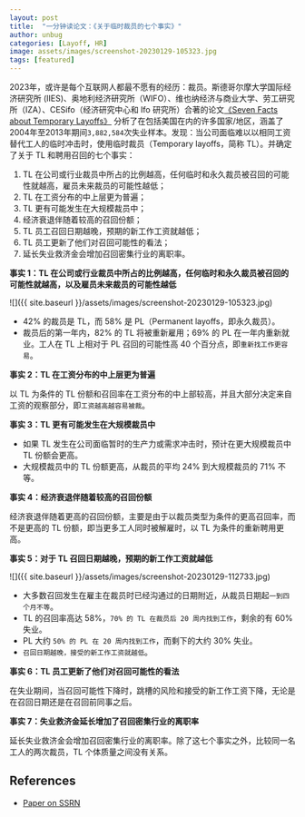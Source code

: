 ```yaml
---
layout: post
title:  "一分钟读论文：《关于临时裁员的七个事实》"
author: unbug
categories: [Layoff, HR]
image: assets/images/screenshot-20230129-105323.jpg
tags: [featured]
---
```

2023年，或许是每个互联网人都最不愿有的经历：裁员。斯德哥尔摩大学国际经济研究所 (IIES)、奥地利经济研究所（WIFO）、维也纳经济与商业大学、劳工研究所（IZA）、CESifo（经济研究中心和 Ifo 研究所）合著的论文[《Seven Facts about Temporary Layoffs》][paper1-url] 分析了在包括美国在内的许多国家/地区，涵盖了2004年至2013年期间`3,882,584`次失业样本。发现：当公司⾯临难以以相同⼯资替代⼯⼈的临时冲击时，使⽤临时裁员（Temporary layoffs，简称 TL）。并确定了关于 TL 和聘用召回的七个事实：

1. TL 在公司或⾏业裁员中所占的⽐例越⾼，任何临时和永久裁员被召回的可能性就越⾼，雇员未来裁员的可能性越低； 
2. TL 在工资分布的中上层更为普遍；
3. TL 更有可能发生在大规模裁员中；
4. 经济衰退伴随着较高的召回份额；
5. TL 员工召回日期越晚，预期的新工作工资就越低； 
6. TL 员工更新了他们对召回可能性的看法； 
7. 延⻓失业救济⾦会增加召回密集⾏业的离职率。

**事实 1：TL 在公司或⾏业裁员中所占的⽐例越⾼，任何临时和永久裁员被召回的可能性就越⾼，以及雇员未来裁员的可能性越低**

![]({{ site.baseurl }}/assets/images/screenshot-20230129-105323.jpg)

- 42% 的裁员是 TL，而 58% 是 PL（Permanent layoffs，即永久裁员）。
- 裁员后的第一年内，82% 的 TL 将被重新雇用；69% 的 PL 在一年内重新就业。工人在 TL 上相对于 PL 召回的可能性高 40 个百分点，即`重新找工作更容易`。


**事实 2：TL 在工资分布的中上层更为普遍**

以 TL 为条件的 TL 份额和召回率在⼯资分布的中上部较⾼，并且⼤部分决定来⾃⼯资的观察部分，即`工资越高越容易被裁`。

**事实 3：TL 更有可能发生在大规模裁员中**

- 如果 TL 发⽣在公司⾯临暂时的⽣产⼒或需求冲击时，预计在更⼤规模裁员中 TL 份额会更⾼。
- ⼤规模裁员中的 TL 份额更⾼，从裁员的平均 24% 到⼤规模裁员的 71% 不等。

**事实 4：经济衰退伴随着较高的召回份额**

经济衰退伴随着更⾼的召回份额，主要是由于以裁员类型为条件的更⾼召回率，⽽不是更⾼的 TL 份额，即当更多⼯⼈同时被解雇时，以 TL 为条件的重新聘用更高。

**事实 5：对于 TL 召回日期越晚，预期的新工作工资就越低**

![]({{ site.baseurl }}/assets/images/screenshot-20230129-112733.jpg)

- ⼤多数召回发⽣在雇主在裁员时已经沟通过的⽇期附近，从裁员⽇期起`⼀到四个⽉不等`。
- TL 的召回率⾼达 58%，`70% 的 TL 在裁员后 20 周内找到⼯作`，剩余的有 60% 失业。
- PL ⼤约 `50% 的 PL 在 20 周内找到⼯作`，⽽剩下的⼤约 30% 失业。
- `召回⽇期越晚，接受的新⼯作⼯资就越低`。

**事实 6：TL 员工更新了他们对召回可能性的看法**

在失业期间，当召回可能性下降时，跳槽的⻛险和接受的新⼯作⼯资下降，⽆论是在召回⽇期还是在召回前同事之后。

**事实 7：失业救济金延长增加了召回密集行业的离职率**

延⻓失业救济⾦会增加召回密集⾏业的离职率。除了这七个事实之外，⽐较同⼀名⼯⼈的两次裁员，TL 个体质量之间没有关系。

## References
- [Paper on SSRN][links-1]


[paper1-url]: https://deliverypdf.ssrn.com/delivery.php?ID=826070013069089118088015004007122026118004050083020091078108091112125067089112091102096048123000045063041006066105101020087030019076007034050100011115065077006087072053079042111011071095100021000096066066117095069021113027005101101006011092007115000122&EXT=pdf&INDEX=TRUE
[links-1]: https://papers.ssrn.com/sol3/papers.cfm?abstract_id=3617226